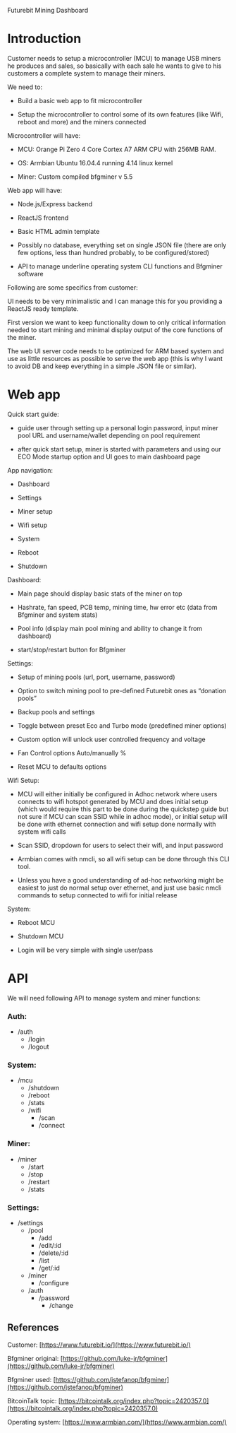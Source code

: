 
Futurebit Mining Dashboard

# Introduction

Customer needs to setup a microcontroller (MCU) to manage USB miners he produces and sales, so basically with each sale he wants to give to his customers a complete system to manage their miners.

We need to:  

-   Build a basic web app to fit microcontroller
    
-   Setup the microcontroller to control some of its own features (like Wifi, reboot and more) and the miners connected  

Microcontroller will have:  

-   MCU: Orange Pi Zero 4 Core Cortex A7 ARM CPU with 256MB RAM.
    
-   OS: Armbian Ubuntu 16.04.4 running 4.14 linux kernel
    
-   Miner: Custom compiled bfgminer v 5.5

Web app will have:

-   Node.js/Express backend
    
-   ReactJS frontend
    
-   Basic HTML admin template
    
-   Possibly no database, everything set on single JSON file (there are only few options, less than hundred probably, to be configured/stored)
    
-   API to manage underline operating system CLI functions and Bfgminer software

Following are some specifics from customer: 

UI needs to be very minimalistic and I can manage this for you providing a ReactJS ready template.

First version we want to keep functionality down to only critical information needed to start mining and minimal display output of the core functions of the miner.

The web UI server code needs to be optimized for ARM based system and use as little resources as possible to serve the web app (this is why I want to avoid DB and keep everything in a simple JSON file or similar).

# Web app

Quick start guide:

-   guide user through setting up a personal login password, input miner pool URL and username/wallet depending on pool requirement
    
-   after quick start setup, miner is started with parameters and using our ECO Mode startup option and UI goes to main dashboard page

App navigation:

-   Dashboard
    
-   Settings
    
-   Miner setup
    
-   Wifi setup
    
-   System
    
-   Reboot
    
-   Shutdown

Dashboard:

-   Main page should display basic stats of the miner on top
    
-   Hashrate, fan speed, PCB temp, mining time, hw error etc (data from Bfgminer and system stats)
    
-   Pool info (display main pool mining and ability to change it from dashboard)
    
-   start/stop/restart button for Bfgminer

Settings:

-   Setup of mining pools (url, port, username, password)
    
-   Option to switch mining pool to pre-defined Futurebit ones as “donation pools”
    
-   Backup pools and settings
    
-   Toggle between preset Eco and Turbo mode (predefined miner options)
    
-   Custom option will unlock user controlled frequency and voltage
    
-   Fan Control options Auto/manually %
    
-   Reset MCU to defaults options

Wifi Setup:

-   MCU will either initially be configured in Adhoc network where users connects to wifi hotspot generated by MCU and does initial setup (which would require this part to be done during the quickstep guide but not sure if MCU can scan SSID while in adhoc mode), or initial setup will be done with ethernet connection and wifi setup done normally with system wifi calls
    
-   Scan SSID, dropdown for users to select their wifi, and input password
    
-   Armbian comes with nmcli, so all wifi setup can be done through this CLI tool.
    
-   Unless you have a good understanding of ad-hoc networking might be easiest to just do normal setup over ethernet, and just use basic nmcli commands to setup connected to wifi for initial release

System:

-   Reboot MCU
    
-   Shutdown MCU
    
-   Login will be very simple with single user/pass

# API

We will need following API to manage system and miner functions:

### Auth:

* /auth
  * /login
  * /logout
    

### System:

* /mcu
  * /shutdown
  * /reboot
  * /stats 
  * /wifi
    * /scan
    * /connect

### Miner:

* /miner
  * /start
  * /stop
  * /restart
  * /stats

### Settings:

* /settings
  * /pool
    * /add
    * /edit/:id
    * /delete/:id
    * /list
    * /get/:id
  * /miner
    * /configure
  * /auth
    * /password
      * /change

## References

Customer: [https://www.futurebit.io/](https://www.futurebit.io/)

Bfgminer original: [https://github.com/luke-jr/bfgminer](https://github.com/luke-jr/bfgminer)

Bfgminer used: [https://github.com/jstefanop/bfgminer](https://github.com/jstefanop/bfgminer)

BitcoinTalk topic: [https://bitcointalk.org/index.php?topic=2420357.0](https://bitcointalk.org/index.php?topic=2420357.0)

Operating system: [https://www.armbian.com/](https://www.armbian.com/)
